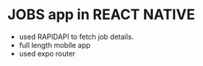 # JOBS app in REACT NATIVE

- used RAPIDAPI to fetch job details.
- full length mobile app
- used expo router